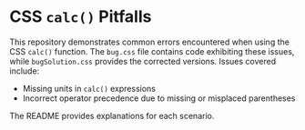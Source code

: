 # CSS `calc()` Pitfalls
This repository demonstrates common errors encountered when using the CSS `calc()` function.  The `bug.css` file contains code exhibiting these issues, while `bugSolution.css` provides the corrected versions.  Issues covered include:

* Missing units in `calc()` expressions
* Incorrect operator precedence due to missing or misplaced parentheses

The README provides explanations for each scenario.